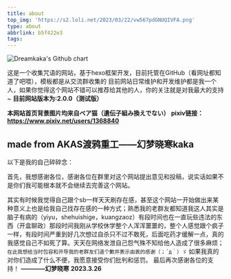 ```yaml
---
title: about
top_img: 'https://s2.loli.net/2023/03/22/vw567pdGNUQIVFA.png'
type: about
abbrlink: b5f422e3
tags:
---
```


<img src="https://ghchart.rshah.org/409ba5/Dreamkaka" alt="Dreamkaka's Github chart" />


这是一个收集咒语的网站，基于hexo框架开发，目前托管在GitHub（看网址都知道了吧喂），模板都是从交流群收集的
目前网站日常维护和开发维护都是我一个人，如果你觉得这个网站不错可以推荐给其他的人，你的关注就是对我最大的支持~
**目前网站版本为:2.0.0（测试版）**

**本网站首页背景图片均来自ベア猫（遺伝子組み換えでない）**
**pixiv链接：https://www.pixiv.net/users/1368840**

made from AKAS渡鸦重工——幻梦晓寒kaka
-----------
以下是我的自己碎碎念：





首先，我想感谢各位，感谢各位在群里对这个网站提出意见和投稿，说实话如果不是你们我可能根本就不会继续去完善这个网站。

其实有时候我觉得自己跟个sb一样天天刷存在感，甚至这个网站一开始做出来某种意义上也是给我自己找存在感的一种方式；熟悉我的老群友都知道我这人其实是脑子有病的（yiyu，shehuishige，kuangzaoz）有段时间也在一直玩些违法的东西（开盒聊政）那段时间我刚从学校休学整个人浑浑噩噩的，整个人感觉跟个疯子一样，有段时间严重到好几次想过自杀只不过不敢死，后面吃药才缓解一点，真的我感觉自己不如死了算。天天在网络发泄自己怨气殊不知给他人造成了很多麻烦；`在此我想给当时包容和开导我的老群友们道个歉并表示由衷的感谢（；´д｀）ゞ`
如果我真的对你们造成了什么不便，我愿意接受你们批判和惩罚。
最后再次感谢各位的支持！
                                                                                                                            **————幻梦晓寒**
                                                                                                                                **2023.3.26**
